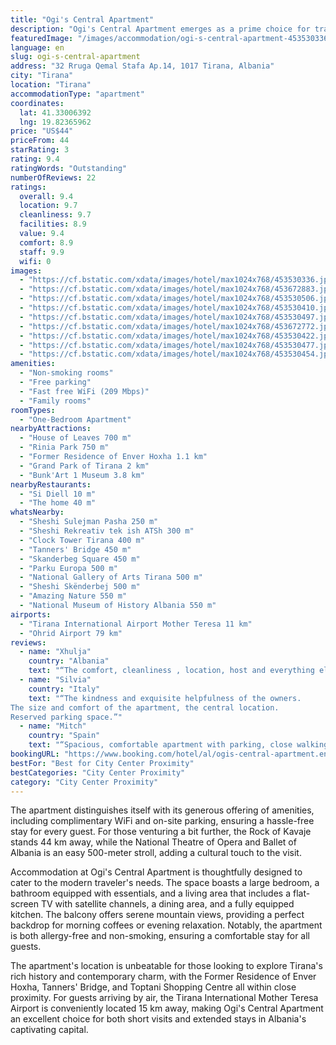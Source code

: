 ```yaml
---
title: "Ogi's Central Apartment"
description: "Ogi's Central Apartment emerges as a prime choice for travelers seeking the perfect blend of comfort and convenience in the heart of Tirana."
featuredImage: "/images/accommodation/ogi-s-central-apartment-453530336.jpg"
language: en
slug: ogi-s-central-apartment
address: "32 Rruga Qemal Stafa Ap.14, 1017 Tirana, Albania"
city: "Tirana"
location: "Tirana"
accommodationType: "apartment"
coordinates:
  lat: 41.33006392
  lng: 19.82365962
price: "US$44"
priceFrom: 44
starRating: 3
rating: 9.4
ratingWords: "Outstanding"
numberOfReviews: 22
ratings:
  overall: 9.4
  location: 9.7
  cleanliness: 9.7
  facilities: 8.9
  value: 9.4
  comfort: 8.9
  staff: 9.9
  wifi: 0
images:
  - "https://cf.bstatic.com/xdata/images/hotel/max1024x768/453530336.jpg?k=aa5f38cba335d2b2d9f4dcd7781d63f40ecfbdf3c4d3bc94fbc7d87861d8b150&o=&hp=1"
  - "https://cf.bstatic.com/xdata/images/hotel/max1024x768/453672883.jpg?k=e3da3441fe27e45661f5ff31a28bd112f348efb156da09dcb8149c8099dd75b8&o=&hp=1"
  - "https://cf.bstatic.com/xdata/images/hotel/max1024x768/453530506.jpg?k=bb1b478831206f9c47edcf12f92c9b689c08723a375280056acc23662e71fe09&o=&hp=1"
  - "https://cf.bstatic.com/xdata/images/hotel/max1024x768/453530410.jpg?k=5bdc68ea65954da1893433441e0e69d60c062dc6ba914ca55d87f9db07756183&o=&hp=1"
  - "https://cf.bstatic.com/xdata/images/hotel/max1024x768/453530497.jpg?k=de01ae3184f278e3bcc21c010bb63fb6909a6cdd28c23348cbc30d08e10834ec&o=&hp=1"
  - "https://cf.bstatic.com/xdata/images/hotel/max1024x768/453672772.jpg?k=0f7753c364d9fcd2c19681336150e2f4bccb89e76c6f5db33849d69828b4a75a&o=&hp=1"
  - "https://cf.bstatic.com/xdata/images/hotel/max1024x768/453530422.jpg?k=f28ed729e1f7911ac6c2fd9699dafb914136080762641069073a17a1657e4b1f&o=&hp=1"
  - "https://cf.bstatic.com/xdata/images/hotel/max1024x768/453530477.jpg?k=824a61652fc0c17e8dce3c97d2de3a409f96a2df32d50e147f759ddc08281dc9&o=&hp=1"
  - "https://cf.bstatic.com/xdata/images/hotel/max1024x768/453530454.jpg?k=687846025c549d14ddca28d2fd82cf56238a082c3e59da583db30c67bcb13c6d&o=&hp=1"
amenities:
  - "Non-smoking rooms"
  - "Free parking"
  - "Fast free WiFi (209 Mbps)"
  - "Family rooms"
roomTypes:
  - "One-Bedroom Apartment"
nearbyAttractions:
  - "House of Leaves 700 m"
  - "Rinia Park 750 m"
  - "Former Residence of Enver Hoxha 1.1 km"
  - "Grand Park of Tirana 2 km"
  - "Bunk'Art 1 Museum 3.8 km"
nearbyRestaurants:
  - "Si Diell 10 m"
  - "The home 40 m"
whatsNearby:
  - "Sheshi Sulejman Pasha 250 m"
  - "Sheshi Rekreativ tek ish ATSh 300 m"
  - "Clock Tower Tirana 400 m"
  - "Tanners' Bridge 450 m"
  - "Skanderbeg Square 450 m"
  - "Parku Europa 500 m"
  - "National Gallery of Arts Tirana 500 m"
  - "Sheshi Skënderbej 500 m"
  - "Amazing Nature 550 m"
  - "National Museum of History Albania 550 m"
airports:
  - "Tirana International Airport Mother Teresa 11 km"
  - "Ohrid Airport 79 km"
reviews:
  - name: "Xhulja"
    country: "Albania"
    text: "“The comfort, cleanliness , location, host and everything else was exellent”"
  - name: "Silvia"
    country: "Italy"
    text: "“The kindness and exquisite helpfulness of the owners.
The size and comfort of the apartment, the central location.
Reserved parking space.”"
  - name: "Mitch"
    country: "Spain"
    text: "“Spacious, comfortable apartment with parking, close walking distance to the heart of the city center.”"
bookingURL: "https://www.booking.com/hotel/al/ogis-central-apartment.en-gb.html?aid=8035640"
bestFor: "Best for City Center Proximity"
bestCategories: "City Center Proximity"
category: "City Center Proximity"
---
```


The apartment distinguishes itself with its generous offering of amenities, including complimentary WiFi and on-site parking, ensuring a hassle-free stay for every guest. For those venturing a bit further, the Rock of Kavaje stands 44 km away, while the National Theatre of Opera and Ballet of Albania is an easy 500-meter stroll, adding a cultural touch to the visit.

Accommodation at Ogi's Central Apartment is thoughtfully designed to cater to the modern traveler's needs. The space boasts a large bedroom, a bathroom equipped with essentials, and a living area that includes a flat-screen TV with satellite channels, a dining area, and a fully equipped kitchen. The balcony offers serene mountain views, providing a perfect backdrop for morning coffees or evening relaxation. Notably, the apartment is both allergy-free and non-smoking, ensuring a comfortable stay for all guests.

The apartment's location is unbeatable for those looking to explore Tirana's rich history and contemporary charm, with the Former Residence of Enver Hoxha, Tanners' Bridge, and Toptani Shopping Centre all within close proximity. For guests arriving by air, the Tirana International Mother Teresa Airport is conveniently located 15 km away, making Ogi's Central Apartment an excellent choice for both short visits and extended stays in Albania's captivating capital.